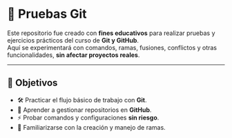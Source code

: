 # 🧪 Pruebas Git

Este repositorio fue creado con **fines educativos** para realizar pruebas y ejercicios prácticos del curso de **Git y GitHub**.  
Aquí se experimentará con comandos, ramas, fusiones, conflictos y otras funcionalidades, **sin afectar proyectos reales**.

---

## 🎯 Objetivos
- 🛠️ Practicar el flujo básico de trabajo con **Git**.
- 📂 Aprender a gestionar repositorios en **GitHub**.
- ⚡ Probar comandos y configuraciones **sin riesgo**.
- 🧩 Familiarizarse con la creación y manejo de ramas.
